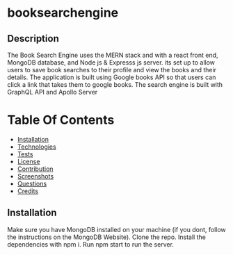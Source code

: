 # booksearchengine

## Description

The Book Search Engine uses the MERN stack and with a react front end, MongoDB database, and Node js & Expresss js server. its set up to allow users to save book searches to their profile and view the books and their details. The application is built using Google books API so that users can click a link that takes them to google books. The search engine is built with GraphQL API and Apollo Server


# Table Of Contents

- [Installation](#installation)
- [Technologies](#technologies)
- [Tests](#tests)
- [License](#license)
- [Contribution](#contribution)
- [Screenshots](#screenshots)
- [Questions](#questions)
- [Credits](#credits)

## Installation

Make sure you have MongoDB installed on your machine (if you dont, follow the instructions on the MongoDB Website). Clone the repo. Install the dependencies with npm i. Run npm start to run the server.
